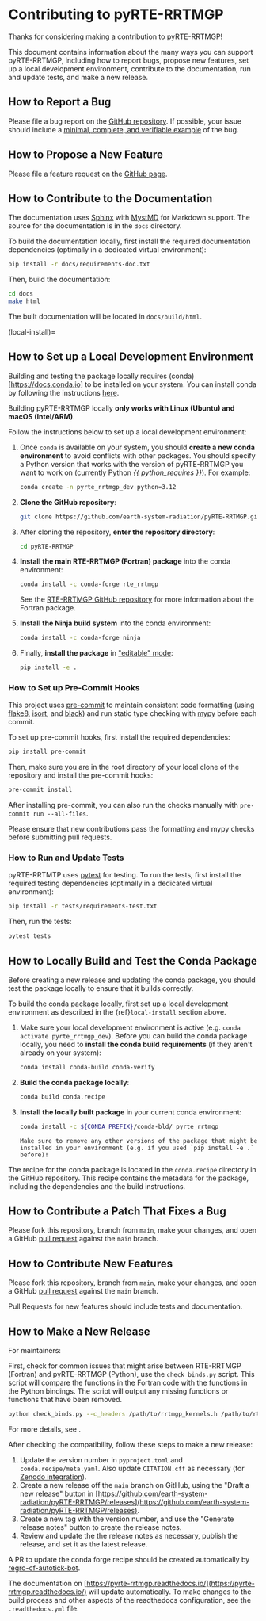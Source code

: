 # Contributing to pyRTE-RRTMGP

Thanks for considering making a contribution to pyRTE-RRTMGP!

This document contains information about the many ways you can support pyRTE-RRTMGP, including how to report bugs, propose new features, set up a local development environment, contribute to the documentation, run and update tests, and make a new release.

## How to Report a Bug

Please file a bug report on the [GitHub repository](https://github.com/earth-system-radiation/pyRTE-RRTMGP/issues/new/choose).
If possible, your issue should include a [minimal, complete, and verifiable example](https://stackoverflow.com/help/mcve) of the bug.

## How to Propose a New Feature

Please file a feature request on the [GitHub page](https://github.com/earth-system-radiation/pyRTE-RRTMGP/issues/new/choose).

## How to Contribute to the Documentation

The documentation uses [Sphinx](https://www.sphinx-doc.org/en/master/) with [MystMD](https://myst-parser.readthedocs.io/en/latest/) for Markdown support. The source for the documentation is in the `docs` directory.

To build the documentation locally, first install the required documentation dependencies (optimally in a dedicated virtual environment):

```bash
pip install -r docs/requirements-doc.txt
```

Then, build the documentation:

```bash
cd docs
make html
```

The built documentation will be located in `docs/build/html`.

(local-install)=
## How to Set up a Local Development Environment

Building and testing the package locally requires (conda)[https://docs.conda.io] to be installed on your system. You can install conda by following the instructions [here](https://docs.conda.io/projects/conda/en/stable/user-guide/install/index.html).

Building pyRTE-RRTMGP locally **only works with Linux (Ubuntu) and macOS (Intel/ARM)**.

Follow the instructions below to set up a local development environment:

1. Once `conda` is available on your system, you should **create a new conda environment** to avoid conflicts with other packages. You should specify a Python version that works with the version of pyRTE-RRTMGP you want to work on (currently Python *{{ python_requires }}*). For example:

    ```bash
    conda create -n pyrte_rrtmgp_dev python=3.12
    ```

2. **Clone the GitHub repository**:

    ```bash
    git clone https://github.com/earth-system-radiation/pyRTE-RRTMGP.git
    ```

3. After cloning the repository, **enter the repository directory**:

    ```bash
    cd pyRTE-RRTMGP
    ```

4. **Install the main RTE-RRTMGP (Fortran) package** into the conda environment:

    ```bash
    conda install -c conda-forge rte_rrtmgp
    ```

    See the [RTE-RRTMGP GitHub repository](https://github.com/earth-system-radiation/rte-rrtmgp) for more information about the Fortran package.

5. **Install the Ninja build system** into the conda environment:

    ```bash
    conda install -c conda-forge ninja
    ```

5. Finally, **install the package** in ["editable" mode](https://pip.pypa.io/en/stable/topics/local-project-installs/#editable-installs):

    ```bash
    pip install -e .
    ```

### How to Set up Pre-Commit Hooks

This project uses [pre-commit](https://pre-commit.com/) to maintain consistent code formatting (using [flake8](https://flake8.pycqa.org/en/latest/), [isort](https://pycqa.github.io/isort/), and [black](https://black.readthedocs.io/en/stable/)) and run static type checking with [mypy](https://github.com/python/mypy) before each commit.

To set up pre-commit hooks, first install the required dependencies:

```bash
pip install pre-commit
```

Then, make sure you are in the root directory of your local clone of the repository and
install the pre-commit hooks:

```bash
pre-commit install
```

After installing pre-commit, you can also run the checks manually with `pre-commit run --all-files`.

Please ensure that new contributions pass the formatting and mypy checks before submitting pull requests.

### How to Run and Update Tests

pyRTE-RRTMTP uses [pytest](https://docs.pytest.org/en/stable/) for testing. To run the tests, first install the required testing dependencies (optimally in a dedicated virtual environment):

```bash
pip install -r tests/requirements-test.txt
```

Then, run the tests:

```bash
pytest tests
```

## How to Locally Build and Test the Conda Package

Before creating a new release and updating the conda package, you should test the package locally to ensure that it builds correctly.

To build the conda package locally, first set up a local development environment as described in the {ref}`local-install` section above.

1. Make sure your local development environment is active (e.g. `conda activate pyrte_rrtmgp_dev`). Before you can build the conda package locally, you need to **install the conda build requirements** (if they aren't already on your system):

    ```bash
    conda install conda-build conda-verify
    ```

4. **Build the conda package locally**:

    ```bash
    conda build conda.recipe
    ```

5. **Install the locally built package** in your current conda environment:

    ```bash
    conda install -c ${CONDA_PREFIX}/conda-bld/ pyrte_rrtmgp
    ```

    ```{note}
    Make sure to remove any other versions of the package that might be installed in your environment (e.g. if you used `pip install -e .` before)!
    ```

The recipe for the conda package is located in the `conda.recipe` directory in the GitHub repository. This recipe contains the metadata for the package, including the dependencies and the build instructions.

## How to Contribute a Patch That Fixes a Bug

Please fork this repository, branch from `main`, make your changes, and open a
GitHub [pull request](https://github.com/earth-system-radiation/pyRTE-RRTMTP/pulls)
against the `main` branch.

## How to Contribute New Features

Please fork this repository, branch from `main`, make your changes, and open a
GitHub [pull request](https://github.com/earth-system-radiation/pyRTE-RRTMTP/pulls)
against the `main` branch.

Pull Requests for new features should include tests and documentation.

## How to Make a New Release

For maintainers:

First, check for common issues that might arise between RTE-RRTMGP (Fortran) and pyRTE-RRTMGP (Python), use the `check_binds.py` script. This script will compare the functions in the Fortran code with the functions in the Python bindings. The script will output any missing functions or functions that have been removed.

```bash
python check_binds.py --c_headers /path/to/rrtmgp_kernels.h /path/to/rte_kernels.h --pybind /path/to/pybind_interface.cpp
```

For more details, see [](./fortran-compatibility.md).

After checking the compatibility, follow these steps to make a new release:

1. Update the version number in `pyproject.toml` and `conda.recipe/meta.yaml`. Also update `CITATION.cff` as necessary (for [Zenodo integration](https://zenodo.org/records/1117789)).
2. Create a new release off the `main` branch on GitHub, using the "Draft a new release" button in [https://github.com/earth-system-radiation/pyRTE-RRTMGP/releases](https://github.com/earth-system-radiation/pyRTE-RRTMGP/releases).
3. Create a new tag with the version number, and use the "Generate release notes" button to create the release notes.
4. Review and update the the release notes as necessary, publish the release, and set it as the latest release.

A PR to update the conda forge recipe should be created automatically by [regro-cf-autotick-bot](https://conda-forge.org/docs/maintainer/updating_pkgs/#pushing-to-regro-cf-autotick-bot-branch).

The documentation on [https://pyrte-rrtmgp.readthedocs.io/](https://pyrte-rrtmgp.readthedocs.io/) will update automatically. To make changes to the build process and other aspects of the readthedocs configuration, see the `.readthedocs.yml` file.
